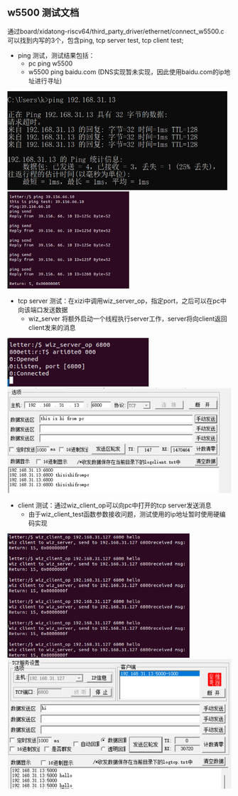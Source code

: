 ## w5500 测试文档

通过board/xidatong-riscv64/third_party_driver/ethernet/connect_w5500.c 可以找到内写的3个，包含ping, tcp server test, tcp client test;

 - ping 测试，测试结果包括：
 	- pc ping w5500
 	- w5500 ping baidu.com (DNS实现暂未实现，因此使用baidu.com的ip地址进行寻址)

 <img src="imgs\ping w5500.png" style="zoom:60%;" />

 <img src="imgs\ping baidu.png" style="zoom:60%;" />

- tcp server 测试：在xizi中调用wiz_server_op，指定port，之后可以在pc中向该端口发送数据
	- wiz_server 将额外启动一个线程执行server工作，server将向client返回client发来的消息

<img src="imgs\server1.png" style="zoom:90%;" />

<img src="imgs\server0.png" style="zoom:60%;" />

- client 测试：通过wiz_client_op可以向pc中打开的tcp server发送消息
	- 由于wiz_client_test函数参数接收问题，测试使用的ip地址暂时使用硬编码实现

<img src="imgs\client0.png" style="zoom:67%;" />

<img src="imgs\client1.png" style="zoom:67%;" />